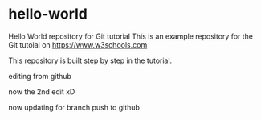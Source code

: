 # hello-world
Hello World repository for Git tutorial
This is an example repository for the Git tutoial on https://www.w3schools.com

This repository is built step by step in the tutorial.

editing from github

now the 2nd edit xD

now updating for branch push to github
